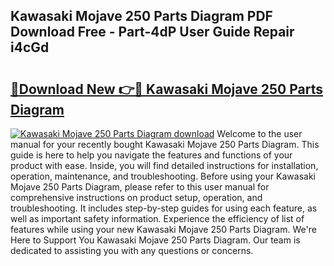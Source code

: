 ## Kawasaki Mojave 250 Parts Diagram PDF Download Free - Part-4dP User Guide Repair i4cGd

# <h2><a href="http://dfkb829.blite.top/?on=Kawasaki+Mojave+250+Parts+Diagram">🔗Download New 👉🔴 Kawasaki Mojave 250 Parts Diagram</a></h2>

[![Kawasaki Mojave 250 Parts Diagram download](https://i.imgur.com/lujVjoI.png)](http://dfkb829.blite.top/?on=Kawasaki+Mojave+250+Parts+Diagram)
Welcome to the user manual for your recently bought Kawasaki Mojave 250 Parts Diagram. This guide is here to help you navigate the features and functions of your product with ease. Inside, you will find detailed instructions for installation, operation, maintenance, and troubleshooting. Before using your Kawasaki Mojave 250 Parts Diagram, please refer to this user manual for comprehensive instructions on product setup, operation, and troubleshooting. It includes step-by-step guides for using each feature, as well as important safety information. Experience the efficiency of list of features while using your new Kawasaki Mojave 250 Parts Diagram. We're Here to Support You Kawasaki Mojave 250 Parts Diagram. Our team is dedicated to assisting you with any questions or concerns.
